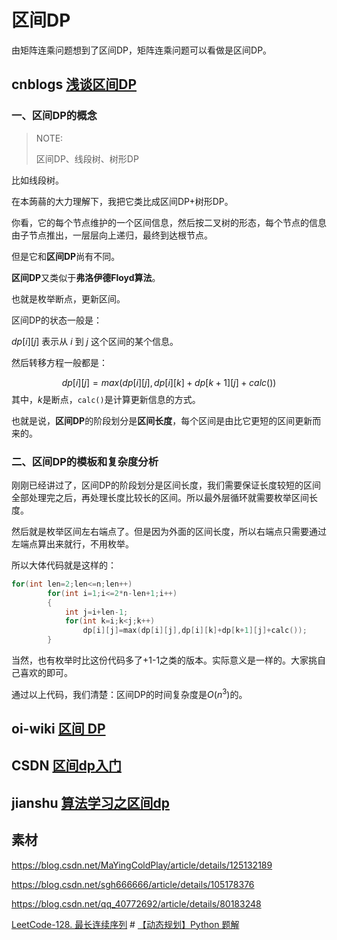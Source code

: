 # 区间DP

由矩阵连乘问题想到了区间DP，矩阵连乘问题可以看做是区间DP。



## cnblogs [浅谈区间DP](https://www.cnblogs.com/fusiwei/p/13809069.html)

### 一、区间DP的概念

> NOTE: 
>
> 区间DP、线段树、树形DP
>
> 

比如线段树。

在本蒟蒻的大力理解下，我把它类比成区间DP+树形DP。

你看，它的每个节点维护的一个区间信息，然后按二叉树的形态，每个节点的信息由子节点推出，一层层向上递归，最终到达根节点。

但是它和**区间DP**尚有不同。

**区间DP**又类似于**弗洛伊德Floyd算法**。

也就是枚举断点，更新区间。

区间DP的状态一般是：

$dp[i][j]$ 表示从 $i$ 到 $j$ 这个区间的某个信息。

然后转移方程一般都是：

$$
dp[i][j]=max(dp[i][j],dp[i][k]+dp[k+1][j]+calc())
$$
其中，$k$是断点，`calc()`是计算更新信息的方式。

也就是说，**区间DP**的阶段划分是**区间长度**，每个区间是由比它更短的区间更新而来的。

### 二、区间DP的模板和复杂度分析

刚刚已经讲过了，区间DP的阶段划分是区间长度，我们需要保证长度较短的区间全部处理完之后，再处理长度比较长的区间。所以最外层循环就需要枚举区间长度。

然后就是枚举区间左右端点了。但是因为外面的区间长度，所以右端点只需要通过左端点算出来就行，不用枚举。

所以大体代码就是这样的：

```cpp
for(int len=2;len<=n;len++)
        for(int i=1;i<=2*n-len+1;i++)
        {
            int j=i+len-1;
            for(int k=i;k<j;k++)
                dp[i][j]=max(dp[i][j],dp[i][k]+dp[k+1][j]+calc());
        }
```

当然，也有枚举时比这份代码多了+1-1之类的版本。实际意义是一样的。大家挑自己喜欢的即可。

通过以上代码，我们清楚：区间DP的时间复杂度是$O(n^3)$的。



## oi-wiki [区间 DP](https://oi-wiki.org/dp/interval/)



## CSDN [区间dp入门](https://blog.csdn.net/qq_40772692/article/details/80183248)



## jianshu [算法学习之区间dp](https://www.jianshu.com/p/9c6401ea2f9b)



## 素材

https://blog.csdn.net/MaYingColdPlay/article/details/125132189

https://blog.csdn.net/sgh666666/article/details/105178376

https://blog.csdn.net/qq_40772692/article/details/80183248

[LeetCode-128. 最长连续序列](https://leetcode.cn/problems/longest-consecutive-sequence/) # [【动态规划】Python 题解](https://leetcode.cn/problems/longest-consecutive-sequence/solution/dong-tai-gui-hua-python-ti-jie-by-jalan/)

